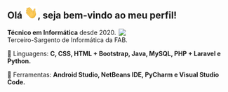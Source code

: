 ## Olá <img src="https://raw.githubusercontent.com/ABSphreak/ABSphreak/master/gifs/Hi.gif" width="30px" />, seja bem-vindo ao meu perfil! 
<picture> <img align="right" src="https://github.com/7oSkaaa/7oSkaaa/blob/main/Images/Right_Side.gif?raw=true" width = 250px></picture>

<p align="left"> 
  <strong>Técnico em Informática</strong> desde 2020.<br>
  Terceiro-Sargento de Informática da FAB.
</p>


<p align="left">
  🦄 Linguagens: <strong>C, CSS, HTML + Bootstrap, Java, MySQL, PHP + Laravel e Python.</strong>
</p>

<p align="left">
  💼 Ferramentas: <strong>Android Studio, NetBeans IDE, PyCharm e Visual Studio Code.</strong>
</p>
